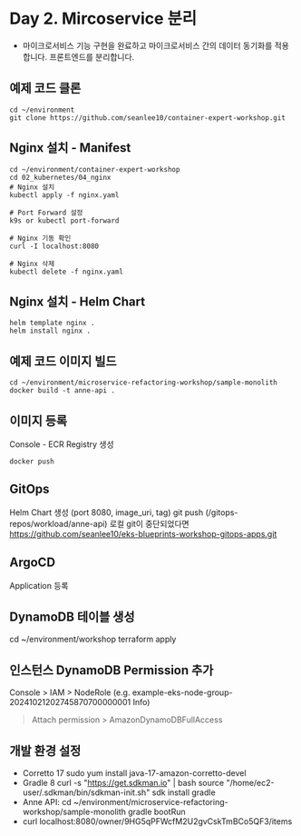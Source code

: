 # Day 2. Mircoservice 분리
- 마이크로서비스 기능 구현을 완료하고 마이크로서비스 간의 데이터 동기화를 적용합니다. 프론트엔드를 분리합니다.

## 예제 코드 클론
```
cd ~/environment
git clone https://github.com/seanlee10/container-expert-workshop.git
```

## Nginx 설치 - Manifest
```
cd ~/environment/container-expert-workshop
cd 02_kubernetes/04_nginx
# Nginx 설치
kubectl apply -f nginx.yaml

# Port Forward 설정
k9s or kubectl port-forward

# Nginx 기동 확인
curl -I localhost:8080

# Nginx 삭제
kubectl delete -f nginx.yaml
```

## Nginx 설치 - Helm Chart
```
helm template nginx .
helm install nginx .
```

## 예제 코드 이미지 빌드
```
cd ~/environment/microservice-refactoring-workshop/sample-monolith
docker build -t anne-api .
```

## 이미지 등록
Console - ECR Registry 생성
```
docker push
```

## GitOps
Helm Chart 생성 (port 8080, image_uri, tag)
git push (/gitops-repos/workload/anne-api)
		 로컬 git이 중단되었다면 https://github.com/seanlee10/eks-blueprints-workshop-gitops-apps.git

## ArgoCD 
Application 등록

## DynamoDB 테이블 생성
cd ~/environment/workshop
terraform apply

## 인스턴스 DynamoDB Permission 추가
Console > IAM > NodeRole (e.g. example-eks-node-group-20241021202745870700000001  Info)
> Attach permission > AmazonDynamoDBFullAccess

## 개발 환경 설정
- Corretto 17
  sudo yum install java-17-amazon-corretto-devel
- Gradle 8
  curl -s "https://get.sdkman.io" | bash
  source "/home/ec2-user/.sdkman/bin/sdkman-init.sh"
  sdk install gradle
- Anne API:
  cd ~/environment/microservice-refactoring-workshop/sample-monolith
  gradle bootRun
- curl localhost:8080/owner/9HG5qPFWcfM2U2gvCskTmBCo5QF3/items